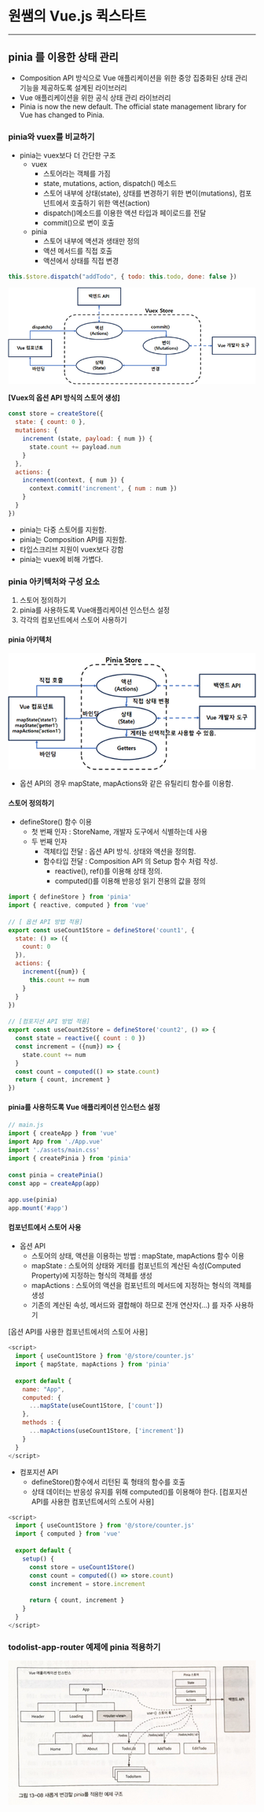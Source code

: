 # 원쌤의 Vue.js 퀵스타트
---
## pinia 를 이용한 상태 관리
* Composition API 방식으로 Vue 애플리케이션을 위한 중앙 집중화된 상태 관리 기능을 제공하도록 설계된 라이브러리
* Vue 애플리케이션을 위한 공식 상태 관리 라이브러리
* Pinia is now the new default. The official state management library for Vue has changed to Pinia.

### pinia와 vuex를 비교하기
* pinia는 vuex보다 더 간단한 구조
  * vuex
    * 스토어라는 객체를 가짐
    * state, mutations, action, dispatch() 메소드
    * 스토어 내부에 상태(state), 상태를 변경하기 위한 변이(mutations), 컴포넌트에서 호출하기 위한 액션(action)
    * dispatch()메소드를 이용한 액션 타입과 페이로드를 전달
    * commit()으로 변이 호출
  * pinia
    * 스토어 내부에 액션과 생태만 정의
    * 액션 메서드를 직접 호출
    * 액션에서 상태를 직접 변경
```javascript
this.$store.dispatch("addTodo", { todo: this.todo, done: false })
```
![Vuex 아키텍쳐](img.png)

**[Vuex의 옵션 API 방식의 스토어 생성]**
```javascript
const store = createStore({
  state: { count: 0 },
  mutations: {
    increment (state, payload: { num }) {
      state.count += payload.num  
    }
  },
  actions: {
    increment(context, { num }) {
      context.commit('increment', { num : num })  
    }  
  }  
})
```

* pinia는 다중 스토어를 지원함.
* pinia는 Composition API를 지원함.
* 타입스크리브 지원이 vuex보다 강함
* pinia는 vuex에 비해 가볍다.

### pinia 아키텍처와 구성 요소
1. 스토어 정의하기
2. pinia를 사용하도록 Vue애플리케이션 인스턴스 설정
3. 각각의 컴포넌트에서 스토어 사용하기

#### pinia 아키텍처
![pinia 아키텍처(옵션 API를 사용하는 경우)](img_1.png)
* 옵션 API의 경우 mapState, mapActions와 같은 유틸리티 함수를 이용함.

#### 스토어 정의하기
* defineStore() 함수 이용
  * 첫 번째 인자 : StoreName, 개발자 도구에서 식별하는데 사용
  * 두 번째 인자
    * 객체타입 전달 : 옵션 API 방식. 상태와 액션을 정의함.
    * 함수타입 전달 : Composition API 의 Setup 함수 처럼 작성. 
      * reactive(), ref()를 이용해 상태 정의.
      * computed()를 이용해 반응성 읽기 전용의 값을 정의
```javascript
import { defineStore } from 'pinia'
import { reactive, computed } from 'vue'

// [ 옵션 API 방법 적용]
export const useCount1Store = defineStore('count1', {
  state: () => ({
    count: 0  
  }),
  actions: {
    increment({num}) {
      this.count += num  
    }  
  }  
})

// [컴포지션 API 방법 적용]
export const useCount2Store = defineStore('count2', () => {
  const state = reactive({ count : 0 })
  const increment = ({num}) => {
    state.count += num
  }
  const count = computed(() => state.count)
  return { count, increment }  
})
```
#### pinia를 사용하도록 Vue 애플리케이션 인스턴스 설정
```javascript
// main.js
import { createApp } from 'vue'
import App from './App.vue'
import './assets/main.css'
import { createPinia } from 'pinia'

const pinia = createPinia()
const app = createApp(app)

app.use(pinia)
app.mount('#app')
```

#### 컴포넌트에서 스토어 사용
* 옵션 API
  * 스토어의 상태, 액션을 이용하는 방법 : mapState, mapActions 함수 이용
  * mapState : 스토어의 상태와 게터를 컴포넌트의 계산된 속성(Computed Property)에 지정하는 형식의 객체를 생성
  * mapActions : 스토어의 액션을 컴포넌트의 메서드에 지정하는 형식의 객체를 생성
  * 기존의 계산된 속성, 메서드와 결합해야 하므로 전개 연산자(...) 를 자주 사용하기

[옵션 API를 사용한 컴포넌트에서의 스토어 사용]
```javascript
<script>
  import { useCount1Store } from '@/store/counter.js'
  import { mapState, mapActions } from 'pinia'
  
  export default {
    name: "App",
    computed: {
      ...mapState(useCount1Store, ['count'])    
    },
    methods : {
      ...mapActions(useCount1Store, ['increment'])    
    }    
  }
</script>
```
* 컴포지션 API
  * defineStore()함수에서 리턴된 훅 형태의 함수를 호출
  * 상태 데이터는 반응성 유지를 위해 computed()를 이용해야 한다.
[컴포지션 API를 사용한 컴포넌트에서의 스토어 사용]
```javascript
<script>
  import { useCount1Store } from '@/store/counter.js'
  import { computed } from 'vue'
  
  export default {
    setup() {
      const store = useCount1Store()
      const count = computed(() => store.count)
      const increment = store.increment
      
      return { count, increment }  
    }  
  }
</script>
```
### todolist-app-router 예제에 pinia 적용하기
![새롭게 변경할 pinia를 적용한 예제 구조](img_2.png)
